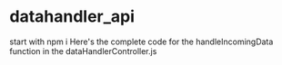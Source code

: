 # datahandler_api
start with npm i 
Here's the complete code for the handleIncomingData function in the dataHandlerController.js

